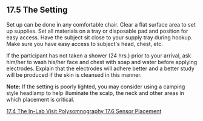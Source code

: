 ## 17.5 The Setting

Set up can be done in any comfortable chair. Clear a flat surface area to set up supplies. Set all materials on a tray or disposable pad and position for easy access.  Have the subject sit close to your supply tray during hookup. Make sure you have easy access to subject's head, chest, etc.

If the participant has not taken a shower (24 hrs.) prior to your arrival, ask him/her to wash his/her face and chest with soap and water before applying electrodes.  Explain that the electrodes will adhere better and a better study will be produced if the skin is cleansed in this manner.


<div class="bs-callout bs-callout-info">
  <p>
    <strong>Note:</strong>
    If the setting is poorly lighted, you may consider using a camping style headlamp to help illuminate the scalp, the neck and other areas in which placement is critical.
  </p>
</div>


<div class="center">
<div class="btn-group">
  <a href=":pages_path:/manuals/polysomnography/17-04-in-lab-visit.md" class="btn btn-default">
    <span class="glyphicon glyphicon-chevron-left"></span>
    17.4 The In-Lab Visit
  </a>

  <a href=":pages_path:/manuals/polysomnography" class="btn btn-default">
    <span class="glyphicon glyphicon-chevron-up"></span>
    Polysomnography
  </a>

  <a href=":pages_path:/manuals/polysomnography/17-06-sensor-placement.md" class="btn btn-success">
    17.6 Sensor Placement
    <span class="glyphicon glyphicon-chevron-right"></span>
  </a>
</div>
</div>
